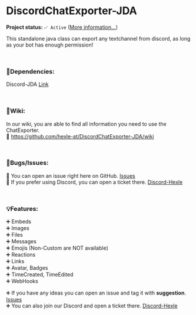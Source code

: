 # DiscordChatExporter-JDA

**Project status:** ``✅ Active`` ([More information...](https://github.com/hexle-at/project-info/blob/main/docs/status.md))

This standalone java class can export any textchannel from discord, as long as your bot has enough permission!

<br>


### 📃Dependencies:

Discord-JDA [Link](https://github.com/DV8FromTheWorld/JDA)

<br>



### 📘Wiki:

In our wiki, you are able to find all information you need to use the ChatExporter.\
📖 https://github.com/hexle-at/DiscordChatExporter-JDA/wiki 

<br>



### 🔧Bugs/Issues:

🎫 You can open an issue right here on GitHub. [Issues](https://github.com/hexle-at/DiscordChatExporter-JDA/issues) \
🎫 If you prefer using Discord, you can open a ticket there. [Discord-Hexle](https://dc.hexle.at)

<br>


### 💡Features:

➕ Embeds <br>
➕ Images <br>
➕ Files <br>
➕ Messages <br>
➕ Emojis (Non-Custom are NOT available) <br>
➕ Reactions <br>
➕ Links <br>
➕ Avatar, Badges <br>
➕ TimeCreated, TimeEdited <br>
➕ WebHooks <br>

➕ If you have any ideas you can open an issue and tag it with __suggestion__. [Issues](https://github.com/hexle-at/DiscordChatExporter-JDA/issues)\
➕ You can also join our Discord and open a ticket there. [Discord-Hexle](https://dc.hexle.at) 


